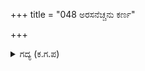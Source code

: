 +++
title = "048 ಅರಸನೆಚ್ಚನು ಕರ್ಣ"

+++

<details><summary>ಗದ್ಯ (ಕ.ಗ.ಪ) </summary>

48. ಧರ್ಮರಾಯನು ಕರ್ಣನ ಬಾಣವನ್ನು ತಪ್ಪಿಸಿ ತಾನು ಬಾಣ ಪ್ರಯೋಗಮಾಡಿದನು. ಪುನಃ ಇವನು ಧರ್ಮರಾಯನ ಮೇಲೆ ಬಾಣ ಬಿಟ್ಟನು. ಆಗ ಧರ್ಮರಾಯನು ಕರ್ಣನ ರಥ ಕುದುರೆಗಳನ್ನು, ಶಲ್ಯನನ್ನು ಮತ್ತೆ ಹೊಡೆದನು. ಕರ್ಣನು ಪ್ರತಿಯಾಗಿ ಹೊಡೆದಾಗ ಧರ್ಮರಾಯನು ಕರ್ಣನ ಅಕ್ಕಪಕ್ಕದವರನ್ನು, ಕರ್ಣನ ರಥ ಚಕ್ರವನ್ನು ಹುರುಳುಗೆಡುವಂತೆ ಹೊಡೆದನು.
</details>
